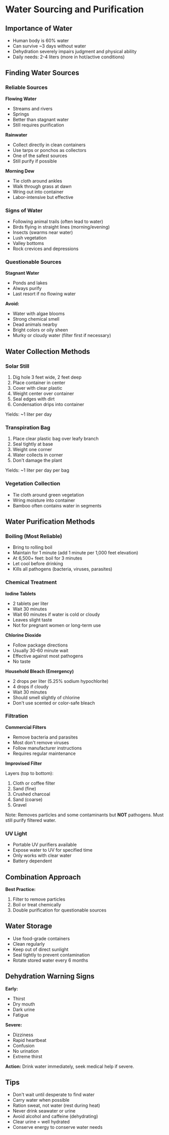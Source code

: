 # Water Sourcing and Purification

## Importance of Water

- Human body is 60% water
- Can survive ~3 days without water
- Dehydration severely impairs judgment and physical ability
- Daily needs: 2-4 liters (more in hot/active conditions)

## Finding Water Sources

### Reliable Sources

**Flowing Water**
- Streams and rivers
- Springs
- Better than stagnant water
- Still requires purification

**Rainwater**
- Collect directly in clean containers
- Use tarps or ponchos as collectors
- One of the safest sources
- Still purify if possible

**Morning Dew**
- Tie cloth around ankles
- Walk through grass at dawn
- Wring out into container
- Labor-intensive but effective

### Signs of Water

- Following animal trails (often lead to water)
- Birds flying in straight lines (morning/evening)
- Insects (swarms near water)
- Lush vegetation
- Valley bottoms
- Rock crevices and depressions

### Questionable Sources

**Stagnant Water**
- Ponds and lakes
- Always purify
- Last resort if no flowing water

**Avoid:**
- Water with algae blooms
- Strong chemical smell
- Dead animals nearby
- Bright colors or oily sheen
- Murky or cloudy water (filter first if necessary)

## Water Collection Methods

### Solar Still

1. Dig hole 3 feet wide, 2 feet deep
2. Place container in center
3. Cover with clear plastic
4. Weight center over container
5. Seal edges with dirt
6. Condensation drips into container

Yields: ~1 liter per day

### Transpiration Bag

1. Place clear plastic bag over leafy branch
2. Seal tightly at base
3. Weight one corner
4. Water collects in corner
5. Don't damage the plant

Yields: ~1 liter per day per bag

### Vegetation Collection

- Tie cloth around green vegetation
- Wring moisture into container
- Bamboo often contains water in segments

## Water Purification Methods

### Boiling (Most Reliable)

- Bring to rolling boil
- Maintain for 1 minute (add 1 minute per 1,000 feet elevation)
- At 6,500+ feet: boil for 3 minutes
- Let cool before drinking
- Kills all pathogens (bacteria, viruses, parasites)

### Chemical Treatment

**Iodine Tablets**
- 2 tablets per liter
- Wait 30 minutes
- Wait 60 minutes if water is cold or cloudy
- Leaves slight taste
- Not for pregnant women or long-term use

**Chlorine Dioxide**
- Follow package directions
- Usually 30-60 minute wait
- Effective against most pathogens
- No taste

**Household Bleach (Emergency)**
- 2 drops per liter (5.25% sodium hypochlorite)
- 4 drops if cloudy
- Wait 30 minutes
- Should smell slightly of chlorine
- Don't use scented or color-safe bleach

### Filtration

**Commercial Filters**
- Remove bacteria and parasites
- Most don't remove viruses
- Follow manufacturer instructions
- Requires regular maintenance

**Improvised Filter**

Layers (top to bottom):
1. Cloth or coffee filter
2. Sand (fine)
3. Crushed charcoal
4. Sand (coarse)
5. Gravel

Note: Removes particles and some contaminants but **NOT** pathogens. Must still purify filtered water.

### UV Light

- Portable UV purifiers available
- Expose water to UV for specified time
- Only works with clear water
- Battery dependent

## Combination Approach

**Best Practice:**
1. Filter to remove particles
2. Boil or treat chemically
3. Double purification for questionable sources

## Water Storage

- Use food-grade containers
- Clean regularly
- Keep out of direct sunlight
- Seal tightly to prevent contamination
- Rotate stored water every 6 months

## Dehydration Warning Signs

**Early:**
- Thirst
- Dry mouth
- Dark urine
- Fatigue

**Severe:**
- Dizziness
- Rapid heartbeat
- Confusion
- No urination
- Extreme thirst

**Action:** Drink water immediately, seek medical help if severe.

## Tips

- Don't wait until desperate to find water
- Carry water when possible
- Ration sweat, not water (rest during heat)
- Never drink seawater or urine
- Avoid alcohol and caffeine (dehydrating)
- Clear urine = well hydrated
- Conserve energy to conserve water needs
